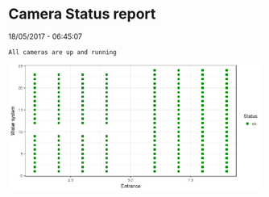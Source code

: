 Camera Status report
================
18/05/2017 - 06:45:07

    All cameras are up and running

![](camreport_files/figure-markdown_github/unnamed-chunk-2-1.png)
